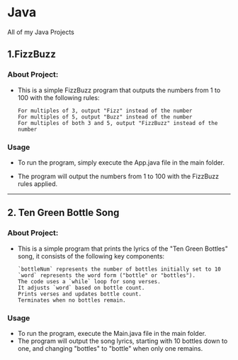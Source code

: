 # Java
All of my Java Projects

## 1.FizzBuzz

### About Project:

  - This is a simple FizzBuzz program that outputs the numbers from 1 to 100 with the following rules:

        For multiples of 3, output "Fizz" instead of the number
        For multiples of 5, output "Buzz" instead of the number
        For multiples of both 3 and 5, output "FizzBuzz" instead of the number
 
 ### Usage

   - To run the program, simply execute the App.java file in the main folder.
  
   - The program will output the numbers from 1 to 100 with the FizzBuzz rules applied.

***

## 2. Ten Green Bottle Song

### About Project:

- This is a simple program that prints the lyrics of the "Ten Green Bottles" song, it consists of the following key components:

      `bottleNum` represents the number of bottles initially set to 10
      `word` represents the word form ("bottle" or "bottles").
      The code uses a `while` loop for song verses.
      It adjusts `word` based on bottle count.
      Prints verses and updates bottle count.
      Terminates when no bottles remain.

### Usage 

- To run the program, execute the Main.java file in the main folder.
- The program will output the song lyrics, starting with 10 bottles down to one, and changing "bottles" to "bottle" when only one remains.
